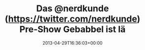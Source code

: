 ---
retweeted: false
source: <a href="http://twitter.com" rel="nofollow">Twitter Web Client</a>
entities:
  hashtags: []
  symbols: []
  user_mentions:
  - name: Nerdkunde Podcast
    screen_name: nerdkunde
    indices:
    - '4'
    - '14'
    id_str: '1325630108'
    id: '1325630108'
  urls: []
display_text_range:
- '0'
- '71'
favorite_count: '1'
id_str: '328910560735420416'
truncated: false
retweet_count: '0'
id: '328910560735420416'
created_at: Mon Apr 29 16:36:03 +0000 2013
favorited: false
full_text: Das [@nerdkunde](https://twitter.com/nerdkunde) Pre-Show Gebabbel ist länger
  als manch' anderer Podcast.
lang: de
tags:
- pesos/twitter
date: '2013-04-29T16:36:03+00:00'
src: https://twitter.com/bascht/status/328910560735420416
original_url: https://twitter.com/bascht/status/328910560735420416
type: twitter_tweet
text: Das [@nerdkunde](https://twitter.com/nerdkunde) Pre-Show Gebabbel ist länger
  als manch' anderer Podcast.
title: Das @nerdkunde (https://twitter.com/nerdkunde) Pre-Show Gebabbel ist lä

---